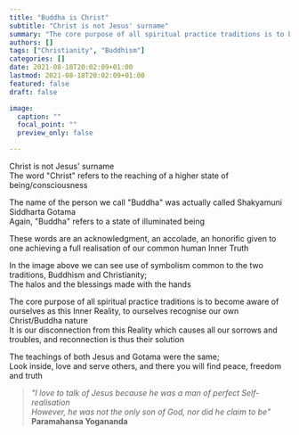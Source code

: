 ```yaml
---
title: "Buddha is Christ"
subtitle: "Christ is not Jesus' surname"
summary: "The core purpose of all spiritual practice traditions is to become aware of ourselves as this Inner Reality, to recognise our Christ/Buddha nature"
authors: []
tags: ["Christianity", "Buddhism"]
categories: []
date: 2021-08-18T20:02:09+01:00
lastmod: 2021-08-18T20:02:09+01:00
featured: false
draft: false

image:
  caption: ""
  focal_point: ""
  preview_only: false

---
```

Christ is not Jesus' surname\
The word "Christ" refers to the reaching of a higher state of being/consciousness

The name of the person we call "Buddha" was actually called Shakyamuni Siddharta Gotama\
Again, "Buddha" refers to a state of illuminated being

These words are an acknowledgment, an accolade, an honorific given to one achieving a full realisation of our common human Inner Truth

In the image above we can see use of symbolism common to the two traditions, Buddhism and Christianity;\
The halos and the blessings made with the hands

The core purpose of all spiritual practice traditions is to become aware of ourselves as this Inner Reality, to ourselves recognise our own Christ/Buddha nature\
It is our disconnection from this Reality which causes all our sorrows and troubles, and reconnection is thus their solution

The teachings of both Jesus and Gotama were the same;\
Look inside, love and serve others, and there you will find peace, freedom and truth

>*"I love to talk of Jesus because he was a man of perfect Self-realisation\
>However, he was not the only son of God, nor did he claim to be"*\
>**Paramahansa Yogananda**
